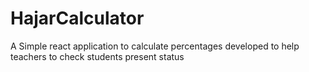 # HajarCalculator
A Simple react application to  calculate percentages developed to help teachers to check students present status

